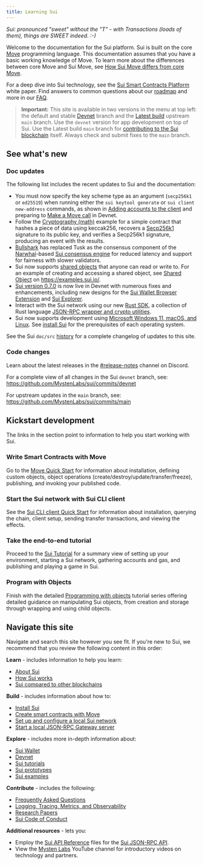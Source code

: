 ```yaml
---
title: Learning Sui
---
```


*Sui: pronounced "sweet" without the "T" - with Transactions (loads of them), things are SWEET indeed. :-)*

Welcome to the documentation for the Sui platform. Sui is built on the core [Move](https://github.com/MystenLabs/awesome-move) programming language. This documentation assumes that you have a basic working knowledge of Move. To learn more about the differences between core Move and Sui Move, see [How Sui Move differs from core Move](../learn/sui-move-diffs.md).

For a deep dive into Sui technology, see the [Sui Smart Contracts Platform](https://github.com/MystenLabs/sui/blob/main/doc/paper/sui.pdf) white paper. Find answers to common questions about our [roadmap](https://github.com/MystenLabs/sui/blob/main/ROADMAP.md) and more in our [FAQ](../contribute/faq.md).

> **Important:** This site is available in two versions in the menu at top left: the default and stable [Devnet](https://docs.sui.io/devnet/learn) branch and the [Latest build](https://docs.sui.io/learn) upstream `main` branch. Use the `devnet` version for app development on top of Sui. Use the Latest build `main` branch for [contributing to the Sui blockchain](../contribute/index.md) itself. Always check and submit fixes to the `main` branch.

## See what's new

### Doc updates

The following list includes the recent updates to Sui and the documentation:

* You must now specify the key scheme type as an argument (`secp256k1` or `ed25519`)  when running either the `sui keytool generate` or `sui client new-address` commands, as shown in [Adding accounts to the client](../contribute/cli-client.md#adding-accounts-to-the-client) and preparing to [Make a Move call](../build/devnet.md#make-a-move-call) in Devnet.
* Follow the [Cryptography (math)](https://github.com/MystenLabs/sui/tree/main/sui_programmability/examples/math) example for a simple contract that hashes a piece of data using keccak256, recovers a [Secp256k1](https://crates.io/crates/secp256k1/) signature to its public key, and verifies a Secp256k1 signature, producing an event with the results.
* [Bullshark](https://arxiv.org/abs/2201.05677) has replaced Tusk as the consensus component of the [Narwhal](https://github.com/MystenLabs/narwhal)-based [Sui consensus engine](../learn/architecture/consensus.md) for reduced latency and support for fairness with slower validators.
* Sui now supports [shared objects](../build/objects.md#shared) that anyone can read or write to. For an example of creating and accessing a shared object, see [Shared Object](https://examples.sui.io/basics/shared-object.html#shared-object) on https://examples.sui.io/.
* [Sui version 0.7.0](https://github.com/MystenLabs/sui/releases/tag/devnet-0.7.0) is now live in Devnet with numerous fixes and enhancements, including new designs for the [Sui Wallet Browser Extension](../explore/wallet-browser.md) and [Sui Explorer](https://explorer.devnet.sui.io/).
* Interact with the Sui network using our new [Rust SDK](../build/rust-sdk.md), a collection of Rust language [JSON-RPC wrapper and crypto utilities](https://github.com/MystenLabs/sui/tree/main/crates/sui-sdk).
* Sui now supports development using [Microsoft Windows 11, macOS, and Linux](../build/install.md#supported-oses). See [install Sui](../build/install.md#prerequisites) for the prerequisites of each operating system.

See the Sui `doc/src` [history](https://github.com/MystenLabs/sui/commits/main/doc/src) for a complete changelog of updates to this site. 

### Code changes

Learn about the latest releases in the [#release-notes](https://discord.com/channels/916379725201563759/974444055259910174) channel on Discord.

For a complete view of all changes in the Sui `devnet` branch, see:
https://github.com/MystenLabs/sui/commits/devnet

For upstream updates in the `main` branch, see:
https://github.com/MystenLabs/sui/commits/main

## Kickstart development
The links in the section point to information to help you start working with Sui. 

### Write Smart Contracts with Move
Go to the [Move Quick Start](../build/move/index.md) for information about installation, defining custom objects, object operations (create/destroy/update/transfer/freeze), publishing, and invoking your published code.

### Start the Sui network with Sui CLI client
See the [Sui CLI client Quick Start](../build/cli-client.md) for information about installation, querying the chain, client setup, sending transfer transactions, and viewing the effects.

### Take the end-to-end tutorial
Proceed to the [Sui Tutorial](../explore/tutorials.md) for a summary view of setting up your environment, starting a Sui network, gathering accounts and gas, and publishing and playing a game in Sui.

### Program with Objects
Finish with the detailed [Programming with objects](../build/programming-with-objects/index.md) tutorial series offering detailed guidance on manipulating Sui objects, from creation and storage through wrapping and using child objects.

## Navigate this site
Navigate and search this site however you see fit. If you're new to Sui, we recommend that you review the following content in this order:

**Learn** - includes information to help you learn:
* [About Sui](../learn/about-sui.md)
* [How Sui works](../learn/how-sui-works.md)
* [Sui compared to other blockchains](../learn/sui-compared.md)

**Build** - includes information about how to:
* [Install Sui](../build/install.md)
* [Create smart contracts with Move](../build/move/index.md)
* [Set up and configure a local Sui network](../build/cli-client.md)
* [Start a local JSON-RPC Gateway server](../build/json-rpc.md#start-local-rpc-server)

**Explore** - includes more in-depth information about:
* [Sui Wallet](../explore/wallet-browser.md)
* [Devnet](../build/devnet.md)
* [Sui tutorials](../explore/tutorials.md)
* [Sui prototypes](../explore/prototypes.md)
* [Sui examples](../explore/examples.md)  

**Contribute** - includes the following:
* [Frequently Asked Questions](../contribute/faq.md)
* [Logging, Tracing, Metrics, and Observability](../contribute/observability.md)
* [Research Papers](../contribute/research-papers.md)
* [Sui Code of Conduct](../contribute/code-of-conduct.md)
   
**Additional resources** - lets you:
* Employ the [Sui API Reference](https://docs.sui.io/sui-jsonrpc) files for the [Sui JSON-RPC API](../build/json-rpc.md).
* View the [Mysten Labs](https://www.youtube.com/channel/UCI7pCUVxSLcndVhPpZOwZgg) YouTube channel for introductory videos on technology and partners.
